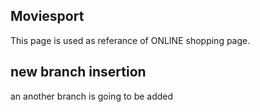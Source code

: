 ## Moviesport

This page is used as referance of ONLINE shopping page.

 ## new branch insertion


 an another branch is going to be added 